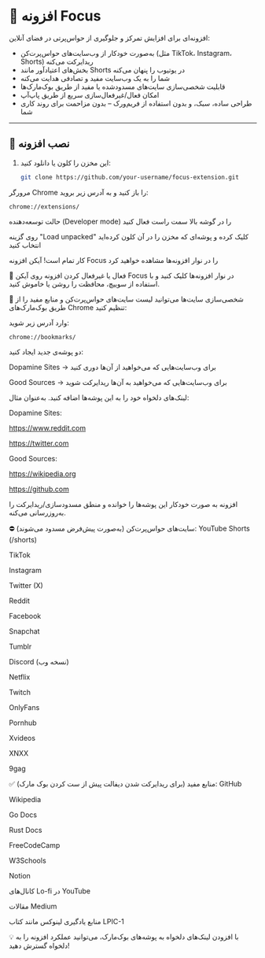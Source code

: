 # 🧠 افزونه Focus

افزونه‌ای برای افزایش تمرکز و جلوگیری از حواس‌پرتی در فضای آنلاین:

- به‌صورت خودکار از وب‌سایت‌های حواس‌پرت‌کن (مثل TikTok، Instagram، Shorts) ریدایرکت می‌کنه  
- بخش‌های اعتیادآور مانند Shorts در یوتیوب را پنهان می‌کنه  
- شما را به یک وب‌سایت مفید و تصادفی هدایت می‌کنه  
- قابلیت شخصی‌سازی سایت‌های مسدودشده یا مفید از طریق بوک‌مارک‌ها  
- امکان فعال‌/غیرفعال‌سازی سریع از طریق پاپ‌آپ  
- طراحی ساده، سبک، و بدون استفاده از فریم‌ورک – بدون مزاحمت برای روند کاری شما

---

## 🔧 نصب افزونه

1. این مخزن را کلون یا دانلود کنید:

   ```bash
   git clone https://github.com/your-username/focus-extension.git
   ```
مرورگر Chrome را باز کنید و به آدرس زیر بروید:

```
chrome://extensions/
```
حالت توسعه‌دهنده (Developer mode) را در گوشه بالا سمت راست فعال کنید

روی گزینه "Load unpacked" کلیک کرده و پوشه‌ای که مخزن را در آن کلون کرده‌اید انتخاب کنید

کار تمام است! آیکن افزونه Focus را در نوار افزونه‌ها مشاهده خواهید کرد

🔘 فعال یا غیرفعال کردن افزونه
روی آیکن Focus در نوار افزونه‌ها کلیک کنید و با استفاده از سوییچ، محافظت را روشن یا خاموش کنید.

🔄 شخصی‌سازی سایت‌ها
می‌توانید لیست سایت‌های حواس‌پرت‌کن و منابع مفید را از طریق بوک‌مارک‌های Chrome تنظیم کنید:

وارد آدرس زیر شوید:

```
chrome://bookmarks/
```
دو پوشه‌ی جدید ایجاد کنید:

Dopamine Sites → برای وب‌سایت‌هایی که می‌خواهید از آن‌ها دوری کنید

Good Sources → برای وب‌سایت‌هایی که می‌خواهید به آن‌ها ریدایرکت شوید

لینک‌های دلخواه خود را به این پوشه‌ها اضافه کنید. به‌عنوان مثال:

Dopamine Sites:

https://www.reddit.com

https://twitter.com

Good Sources:

https://wikipedia.org

https://github.com

افزونه به صورت خودکار این پوشه‌ها را خوانده و منطق مسدودسازی/ریدایرکت را به‌روزرسانی می‌کنه.

⛔ سایت‌های حواس‌پرت‌کن (به‌صورت پیش‌فرض مسدود می‌شوند):
YouTube Shorts (/shorts)

TikTok

Instagram

Twitter (X)

Reddit

Facebook

Snapchat

Tumblr

Discord (نسخه وب)

Netflix

Twitch

OnlyFans

Pornhub

Xvideos

XNXX

9gag

✅ منابع مفید (برای ریدایرکت شدن دیفالت پیش از ست کردن بوک مارک):
GitHub

Wikipedia

Go Docs

Rust Docs

FreeCodeCamp

W3Schools

Notion

کانال‌های Lo-fi در YouTube

مقالات Medium

منابع یادگیری لینوکس مانند کتاب LPIC-1

💡 با افزودن لینک‌های دلخواه به پوشه‌های بوک‌مارک، می‌توانید عملکرد افزونه را به دلخواه گسترش دهید!